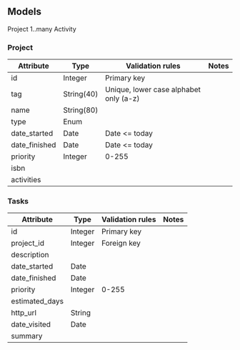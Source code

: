 ## Models

Project 1..many Activity

### Project

| Attribute | Type | Validation rules | Notes |
| --- | --- | --- | --- |
| id | Integer | Primary key | |
| tag | String(40) | Unique, lower case alphabet only (a-z) |  |
| name | String(80) | | |
| type | Enum | | |
| date_started | Date | Date <= today | |
| date_finished | Date | Date <= today | |
| priority | Integer| 0-255 | |
| isbn | | | | Applies to books only |
| activities | | | |

### Tasks
| Attribute | Type | Validation rules | Notes |
| --- | --- | --- | --- |
| id | Integer | Primary key | |
| project_id | Integer | Foreign key | |
| description | | | |
| date_started | Date | | |
| date_finished | Date | | |
| priority | Integer| 0-255 | |
| estimated_days | | | |
| http_url | String | | |
| date_visited | Date | | |
| summary | | | |

